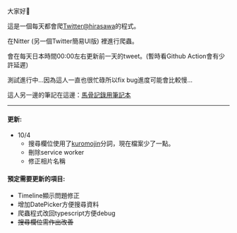 大家好👋

這是一個每天都會爬[Twitter@hirasawa](https://twitter.com/hirasawa)的程式。

在Nitter (另一個Twitter簡易UI版) 裡進行爬蟲。

會在每天日本時間00:00左右更新前一天的tweet。(暫時看Github Action會有少許延遲)

測試進行中...因為這人一直也很忙碌所以fix bug進度可能會比較慢...

這人另一邊的筆記在這邊：[馬骨記錄用筆記本](https://mollykannn.github.io/horse-bone-note/)

---
#### 更新:
- 10/4 
  - 搜尋欄位使用了[kuromojin](https://github.com/azu/kuromojin)分詞，現在檔案少了一點。
  - 刪除service worker
  - 修正相片名稱
#### 預定需要更新的項目:

- Timeline顯示問題修正
- 增加DatePicker方便搜尋資料
- 爬蟲程式改回typescript方便debug
- ~~搜尋欄位需作出改善~~